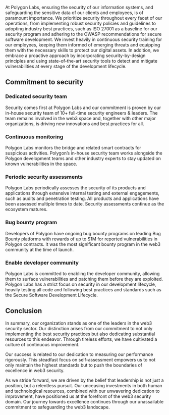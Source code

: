 At Polygon Labs, ensuring the security of our information systems, and safeguarding the sensitive data of our clients and employees, is of paramount importance. We prioritize security throughout every facet of our operations, from implementing robust security policies and guidelines to adopting industry best practices, such as ISO 27001 as a baseline for our security program and adhering to the OWASP recommendations for secure software development. We invest heavily in continuous security training for our employees, keeping them informed of emerging threats and equipping them with the necessary skills to protect our digital assets. In addition, we embrace a proactive approach by incorporating security-by-design principles and using state-of-the-art security tools to detect and mitigate vulnerabilities at every stage of the development lifecycle.

## Commitment to security

### Dedicated security team

Security comes first at Polygon Labs and our commitment is proven by our in-house security team of 10+ full-time security engineers & leaders. The team remains involved in the web3 space and, together with other major organizations, is driving new innovations and best practices for all. 

### Continuous monitoring

Polygon Labs monitors the bridge and related smart contracts for suspicious activities. Polygon’s in-house security team works alongside the Polygon development teams and other industry experts to stay updated on known vulnerabilities in the space.

### Periodic security assessments

Polygon Labs periodically assesses the security of its products and applications through extensive internal testing and external engagements, such as audits and penetration testing. All products and applications have been assessed multiple times to date. Security assessments continue as the ecosystem matures.

### Bug bounty program

Developers of Polygon have ongoing bug bounty programs on leading Bug Bounty platforms with rewards of up to $1M for reported vulnerabilities in Polygon contracts. It was the most significant bounty program in the web3 community at the time of launch.

### Enable developer community

Polygon Labs is committed to enabling the developer community, allowing them to surface vulnerabilities and patching them before they are exploited.  Polygon Labs has a strict focus on security in our development lifecycle, heavily testing all code and following best practices and standards such as the Secure Software Development Lifecycle.

## Conclusion

In summary, our organization stands as one of the leaders in the web3 security sector. Our distinction arises from our commitment to not only implementing the best security practices but also dedicating substantial resources to this endeavor. Through tireless efforts, we have cultivated a culture of continuous improvement.

Our success is related to our dedication to measuring our performance rigorously. This steadfast focus on self-assessment empowers us to not only maintain the highest standards but to push the boundaries of excellence in web3 security.

As we stride forward, we are driven by the belief that leadership is not just a position, but a relentless pursuit. Our unceasing investments in both human and technological resources, combined with our unwavering dedication to improvement, have positioned us at the forefront of the web3 security domain. Our journey towards excellence continues through our unassailable commitment to safeguarding the web3 landscape.
